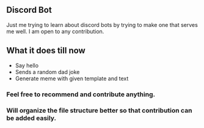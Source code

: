## Discord Bot
Just me trying to learn about discord bots by trying to make one that serves me well. I am open to any contribution.

## What it does till now
- Say hello
- Sends a random dad joke
- Generate meme with given template and text

### Feel free to recommend and contribute anything. 
### Will organize the file structure better so that contribution can be added easily.
